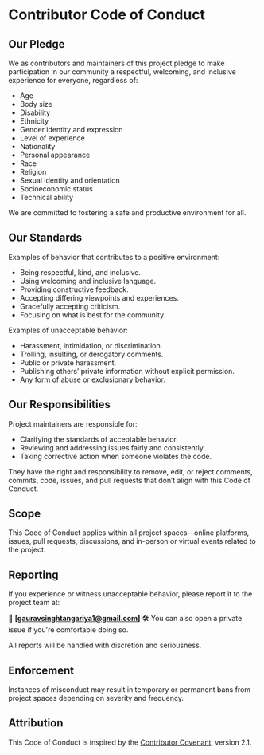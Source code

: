 # Contributor Code of Conduct

## Our Pledge

We as contributors and maintainers of this project pledge to make participation in our community a respectful, welcoming, and inclusive experience for everyone, regardless of:

- Age
- Body size
- Disability
- Ethnicity
- Gender identity and expression
- Level of experience
- Nationality
- Personal appearance
- Race
- Religion
- Sexual identity and orientation
- Socioeconomic status
- Technical ability

We are committed to fostering a safe and productive environment for all.

## Our Standards

Examples of behavior that contributes to a positive environment:

- Being respectful, kind, and inclusive.
- Using welcoming and inclusive language.
- Providing constructive feedback.
- Accepting differing viewpoints and experiences.
- Gracefully accepting criticism.
- Focusing on what is best for the community.

Examples of unacceptable behavior:

- Harassment, intimidation, or discrimination.
- Trolling, insulting, or derogatory comments.
- Public or private harassment.
- Publishing others’ private information without explicit permission.
- Any form of abuse or exclusionary behavior.

## Our Responsibilities

Project maintainers are responsible for:

- Clarifying the standards of acceptable behavior.
- Reviewing and addressing issues fairly and consistently.
- Taking corrective action when someone violates the code.

They have the right and responsibility to remove, edit, or reject comments, commits, code, issues, and pull requests that don’t align with this Code of Conduct.

## Scope

This Code of Conduct applies within all project spaces—online platforms, issues, pull requests, discussions, and in-person or virtual events related to the project.

## Reporting

If you experience or witness unacceptable behavior, please report it to the project team at:

📧 **\[[gauravsinghtangariya1@gmail.com](mailto:gauravsinghtangariya1@gmail.com)]**
🛠️ You can also open a private issue if you're comfortable doing so.

All reports will be handled with discretion and seriousness.

## Enforcement

Instances of misconduct may result in temporary or permanent bans from project spaces depending on severity and frequency.

## Attribution

This Code of Conduct is inspired by the [Contributor Covenant](https://www.contributor-covenant.org), version 2.1.
